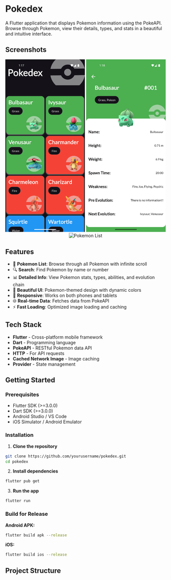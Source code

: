 # Pokedex

A Flutter application that displays Pokemon information using the PokeAPI. Browse through Pokemon, view their details, types, and stats in a beautiful and intuitive interface.

## Screenshots

<div align="center">
  <img src="assets/screenshots/home_screen.png" width="250" alt="Home Screen">
  <img src="assets/screenshots/detail_screen.png" width="250" alt="Detail Screen">
  <img src="assets/screenshots/pokemon_list.png" width="250" alt="Pokemon List">
</div>

## Features

- 📱 **Pokemon List**: Browse through all Pokemon with infinite scroll
- 🔍 **Search**: Find Pokemon by name or number
- 📊 **Detailed Info**: View Pokemon stats, types, abilities, and evolution chain
- 🎨 **Beautiful UI**: Pokemon-themed design with dynamic colors
- 📱 **Responsive**: Works on both phones and tablets
- 🌐 **Real-time Data**: Fetches data from PokeAPI
- ⚡ **Fast Loading**: Optimized image loading and caching

## Tech Stack

- **Flutter** - Cross-platform mobile framework
- **Dart** - Programming language
- **PokeAPI** - RESTful Pokemon data API
- **HTTP** - For API requests
- **Cached Network Image** - Image caching
- **Provider** - State management

## Getting Started

### Prerequisites

- Flutter SDK (>=3.0.0)
- Dart SDK (>=3.0.0)
- Android Studio / VS Code
- iOS Simulator / Android Emulator

### Installation

1. **Clone the repository**
```bash
git clone https://github.com/yourusername/pokedex.git
cd pokedex
```

2. **Install dependencies**
```bash
flutter pub get
```

3. **Run the app**
```bash
flutter run
```

### Build for Release

**Android APK:**
```bash
flutter build apk --release
```

**iOS:**
```bash
flutter build ios --release
```

## Project Structure
